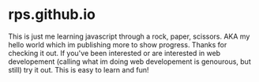 # rps.github.io
This is just me learning javascript through a rock, paper, scissors. AKA my hello world which im publishing more to show progress.
Thanks for checking it out. If you've been interested or are interested in web developement (calling what im doing web developement is genourous, but still) try it out. This is easy to learn and fun!